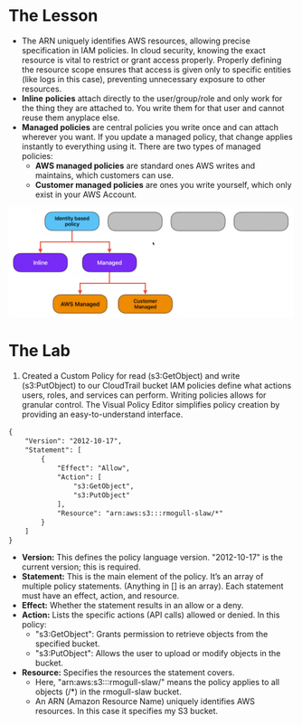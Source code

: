 # The Lesson

- The ARN uniquely identifies AWS resources, allowing precise specification in IAM policies. In cloud security, knowing the exact resource is vital to restrict or grant access properly. Properly defining the resource scope ensures that access is given only to specific entities (like logs in this case), preventing unnecessary exposure to other resources.
- **Inline** **policies** attach directly to the user/group/role and only work for the thing they are attached to. You write them for that user and cannot reuse them anyplace else.
- **Managed policies** are central policies you write once and can attach wherever you want. If you update a managed policy, that change applies instantly to everything using it. There are two types of managed policies:
    - **AWS managed policies** are standard ones AWS writes and maintains, which customers can use.
    - **Customer managed policies** are ones you write yourself, which only exist in your AWS Account.

![screenshot](../../../images/20250309110124.png)

# The Lab

1. Created a Custom Policy for read (s3:GetObject) and write (s3:PutObject) to our CloudTrail bucket
		IAM policies define what actions users, roles, and services can perform. Writing policies allows for granular control. The Visual Policy Editor simplifies policy creation by providing an easy-to-understand interface.

```
{
    "Version": "2012-10-17",
    "Statement": [
        {
            "Effect": "Allow",
            "Action": [
                "s3:GetObject",
                "s3:PutObject"
            ],
            "Resource": "arn:aws:s3:::rmogull-slaw/*"
        }
    ]
}
```
 - **Version:** This defines the policy language version. "2012-10-17" is the current version; this is required.
- **Statement:** This is the main element of the policy. It’s an array of multiple policy statements. (Anything in [] is an array). Each statement must have an effect, action, and resource.
- **Effect:** Whether the statement results in an allow or a deny.
- **Action:** Lists the specific actions (API calls) allowed or denied. In this policy:
    - "s3:GetObject": Grants permission to retrieve objects from the specified bucket.
    - "s3:PutObject": Allows the user to upload or modify objects in the bucket.
- **Resource:** Specifies the resources the statement covers.
    - Here, "arn:aws:s3:::rmogull-slaw/<asterisk>" means the policy applies to all objects (/*) in the rmogull-slaw bucket.
    - An ARN (Amazon Resource Name) uniquely identifies AWS resources. In this case it specifies my S3 bucket.